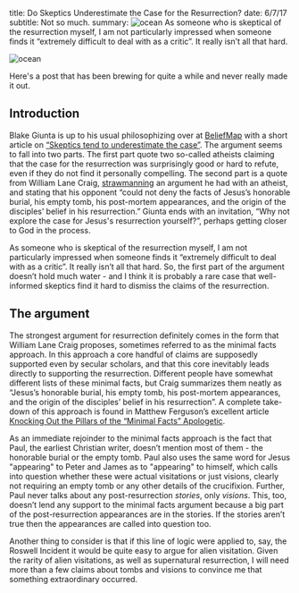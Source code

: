 title: Do Skeptics Underestimate the Case for the Resurrection?
date: 6/7/17
subtitle: Not so much.
summary: ![ocean](images/ocean-water-1149661_960_720.jpg) As someone who is skeptical of the resurrection myself, I am not particularly impressed when someone finds it “extremely difficult to deal with as a critic”.  It really isn’t all that hard.


![ocean](images/ocean-water-1149661_960_720.jpg)

Here's a post that has been brewing for quite a while and never really made it out.

## Introduction

Blake Giunta is up to his usual philosophizing over at [BeliefMap](https://beliefmap.org) with a short article on [“Skeptics tend to underestimate the case”](https://beliefmap.org/jesus-resurrected/#underestimated).  The argument seems to fall into two parts.  The first part quote two so-called atheists claiming that the case for the resurrection was surprisingly good or hard to refute, even if they do not find it personally compelling.  The second part is a quote from William Lane Craig, [strawmanning](https://en.wikipedia.org/wiki/Straw_man) an argument he had with an atheist, and stating that his opponent “could not deny the facts of Jesus’s honorable burial, his empty tomb, his post-mortem appearances, and the origin of the disciples’ belief in his resurrection.”  Giunta ends with an invitation, “Why not explore the case for Jesus's resurrection yourself?”, perhaps getting closer to God in the process.

As someone who is skeptical of the resurrection myself, I am not particularly impressed when someone finds it “extremely difficult to deal with as a critic”.  It really isn’t all that hard.  So, the first part of the argument doesn’t hold much water - and I think it is probably a rare case that well-informed skeptics find it hard to dismiss the claims of the resurrection.

## The argument

The strongest argument for resurrection definitely comes in the form that William Lane Craig proposes, sometimes referred to as the minimal facts approach.  In this approach a core handful of claims are supposedly supported even by secular scholars, and that this core inevitably leads directly to supporting the resurrection.  Different people have somewhat different lists of these minimal facts, but Craig summarizes them neatly as “Jesus’s honorable burial, his empty tomb, his post-mortem appearances, and the origin of the disciples’ belief in his resurrection”.  A complete take-down of this approach is found in Matthew Ferguson’s excellent article [Knocking Out the Pillars of the “Minimal Facts” Apologetic](https://adversusapologetica.wordpress.com/2013/06/29/knocking-out-the-pillars-of-the-minimal-facts-apologetic/).  

As an immediate rejoinder to the minimal facts approach is the fact that Paul, the earliest Christian writer, doesn’t mention most of them - the honorable burial or the empty tomb.  Paul also uses the same word for Jesus "appearing" to Peter and James as to "appearing" to himself, which calls into question whether these were actual visitations or just visions, clearly not requiring an empty tomb or any other details of the crucifixion.  Further, Paul never talks about any post-resurrection *stories*, only *visions*.  This, too, doesn’t lend any support to the minimal facts argument because a big part of the post-resurrection appearances are in the stories.  If the stories aren’t true then the appearances are called into question too.

Another thing to consider is that if this line of logic were applied to, say, the Roswell Incident it would be quite easy to argue for alien visitation.  Given the rarity of alien visitations, as well as supernatural resurrection, I will need more than a few claims about tombs and visions to convince me that something extraordinary occurred. 

